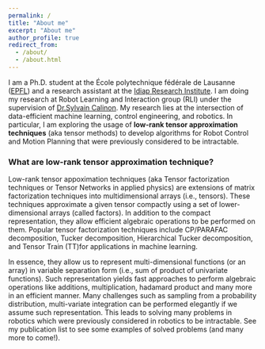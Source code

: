 ```yaml
---
permalink: /
title: "About me"
excerpt: "About me"
author_profile: true
redirect_from: 
  - /about/
  - /about.html
---
```



I am a Ph.D. student at the École polytechnique fédérale de Lausanne ([EPFL](https://www.epfl.ch/en/)) and a research assistant at the [Idiap Research Institute](https://www.idiap.ch/en). I am doing my research at Robot Learning and Interaction group (RLI) under the supervision of [Dr.Sylvain Calinon](https://calinon.ch/).  My research lies at the intersection of data-efficient machine learning, control engineering, and robotics. In particular, I am exploring the usage of **low-rank tensor approximation techniques** (aka tensor methods) to develop algorithms for Robot Control and Motion Planning that were previously considered to be intractable. 

### What are low-rank tensor approximation technique?

Low-rank tensor appoximation techniques (aka Tensor factorization techniques or Tensor Networks in applied physics) are extensions of matrix factorization techniques into multidimensional arrays
(i.e., tensors). These techniques approximate a given tensor compactly using a set of lower-dimensional arrays (called factors). In addition to the compact representation, they allow efficient algebraic operations to be performed on them. Popular tensor factorization techniques include CP/PARAFAC
decomposition, Tucker decomposition, Hierarchical Tucker decomposition, and Tensor Train (TT)for applications in machine learning.

In essence, they allow us to represent multi-dimensional functions (or an array) in variable separation form (i.e., sum of product of univariate functions). Such representation yields fast approaches to perform algebraic operations like additions, multiplication, hadamard product and many more in an efficient manner. Many challenges such as sampling from a probability distribution, multi-variate integration can be performed elegantly if we assume such representation. This leads to solving many problems in robotics which were previously considered in robotics to be intractable. See my publication list to see some examples of solved problems (and many more to come!).  
 
<!-- 

Some useful links
======

My latest research: [`click here`](/publications/)

Resume / CV: [`click here`](/files/cv/cv.pdf)
 -->
<!-- 
## Latest news

### 2022

- The first two papers submitted to [INTERSPEECH 2022](https://interspeech2022.org/) are up in ArXiV! Check them out! 
  - BERTraffic: BERT-based Joint Speaker Role and Speaker Change Detection for Air Traffic Control Communications
  [abstract](https://arxiv.org/abs/2110.05781), [PDF](https://arxiv.org/pdf/2110.05781.pdf){: .notice}
  - How Does Pre-trained Wav2Vec2.0 Perform on Domain-Shifted ASR? An Extensive Benchmark on Air Traffic Control Communications
  [abstract](https://arxiv.org/abs/2203.16822), [PDF](https://arxiv.org/pdf/2203.16822.pdf){: .notice}

- We submitted 5 papers to [INTERSPEECH 2022](https://interspeech2022.org/) with Yulia, Amrutha, Saeed and Petr M., from our lab ([Idiap](https://www.idiap.ch/en)) and some other nice co-authors from DLR (Germany), Brno University of Technology and Uniphore!
  - Two submissions are improved versions of the two rejected papers at ICASSP 2022. We are putting a lot of effort into improving the quality of these two.
  - The third paper is about How pre-trained Wav2Vec2.0 performs on domain-shifted ASR? This is basically an extensive benchmark on air traffic control communications.
  - A new paper is about School of Information and Electronics, Beijing Institute of Technology submission to the [Oriental Language Recognition (OLR) 2021 Challenge](http://cslt.riit.tsinghua.edu.cn/mediawiki/index.php/OLR_Challenge_2021). The team obtained 2nd and 3rd place in task3 and task4 (constrained and unconstrained ASR for 13 oriental languages). 
  - The last paper is about a Kaldi implementation of contextual biasing in GPU decoder for online ASR. Basically, adding some target n-grams after/during ASR decoding.  

- Exciting news! One out of three papers submitted to [**ICASSP 2022**](https://2022.ieeeicassp.org/) were accepted for on-site presentation!
  - Accepted paper: A two-step approach to leverage contextual data: speech recognition in air-traffic communications. 
  [abstract](https://arxiv.org/abs/2202.03725), [PDF](https://arxiv.org/pdf/2202.03725.pdf){: .notice}

- Rebuttal period for our 3 submissions to ICASSP 2022... Loading... Loading. 

### 2021

- More news before the Holiday season - end of 2021! Our paper about cross-lingual speech recognition was accepted for publication in [**Electronics**](https://www.mdpi.com/journal/electronics) (Journal) (December, 10(24))!
  - Domain-Adversarial Based Model with Phonological Knowledge for Cross-Lingual Speech Recognition.
  [abstract](https://www.mdpi.com/2079-9292/10/24/3172), [PDF](https://www.mdpi.com/2079-9292/10/24/3172/htm){: .notice}

- Our paper submitted to [**The 9th OpenSky Symposium**](https://symposium.opensky-network.org/) has been published in MDPI engineering proceedings!
  - Automatic Processing Pipeline for Collecting and Annotating Air-Traffic Voice Communication Data.
  [abstract](https://www.mdpi.com/2673-4591/13/1/8), [PDF](https://www.mdpi.com/2673-4591/13/1/8/htm){: .notice}

- Our team from [Idiap](https://www.idiap.ch/en) and [BUT](https://www.vut.cz/EN/) is traveling to Brussels, Belgium to present our paper at [**The 9th OpenSky Symposium**](https://symposium.opensky-network.org/)

- Out first paper submitted to [ICASSP 2022](https://2022.ieeeicassp.org/) was just released in ArXiV:
  - BERTraffic: A Robust BERT-Based Approach for Speaker Change Detection and Role Identification of Air-Traffic Communications. 
  [abstract](https://arxiv.org/abs/2110.05781), [PDF](https://arxiv.org/pdf/2110.05781.pdf){: .notice}


- We submitted 3 papers to [ICASSP 2022](https://2022.ieeeicassp.org/) with Yulia, Amrutha, Saeed and Petr M., from our lab ([Idiap](https://www.idiap.ch/en)). 

- Exciting news! Our paper submitted to [**The 9th OpenSky Symposium**](https://symposium.opensky-network.org/) was accepted for on-site presentation! (Automatic processing pipeline for collecting and annotating air-traffic voice communication data)

- The two papers presented at [Interspeech 2021](https://www.interspeech2021.org/) are:
  - Contextual Semi-Supervised Learning: An Approach to Leverage Air-Surveillance and Untranscribed ATC Data in ASR Systems.
  [abstract](https://isca-speech.org/archive/interspeech_2021/zuluagagomez21_interspeech.html), [PDF](https://isca-speech.org/archive/pdfs/interspeech_2021/zuluagagomez21_interspeech.pdf){: .notice}
  - Boosting of Contextual Information in ASR for Air-Traffic Call-Sign Recognition. [abstract](https://isca-speech.org/archive/interspeech_2021/kocour21_interspeech.html), [PDF](https://isca-speech.org/archive/pdfs/interspeech_2021/kocour21_interspeech.pdf){: .notice}

- We are releasing in ArXiv the two papers that were rejected:
  - Improving callsign recognition with air-surveillance data in air-traffic communication. [abstract](https://arxiv.org/abs/2108.12156), [PDF](https://arxiv.org/pdf/2108.12156.pdf){: .notice}
  - Grammar Based Identification Of Speaker Role For Improving ATCO And Pilot ASR. [abstract](https://arxiv.org/abs/2108.12175), [PDF](https://arxiv.org/pdf/2108.12175.pdf){: .notice}


- Exciting news! two of the four papers submitted to [Interspeech 2021](https://www.interspeech2021.org/) were accepted. 

- We submitted 4 papers to [Interspeech 2021](https://www.interspeech2021.org/) with Yulia and Amrutha from our lab ([Idiap](https://www.idiap.ch/en)) and [Brno University of Technology](https://www.vut.cz/EN/).


### 2020

- Exciting news! our paper submitted to [**The 8th OpenSky Symposium**](https://symposium.opensky-network.org/) was accepted for virtual presentation! (Automatic Call Sign Detection: Matching Air Surveillance Data with Air Traffic Spoken Communications)

- The full paper presented at [Interspeech 2020](https://www.interspeech2020.org/):
  - Automatic speech recognition benchmark for air-traffic communications.
  [abstract](https://isca-speech.org/archive/interspeech_2020/zuluagagomez20_interspeech.html)[PDF](https://isca-speech.org/archive/pdfs/interspeech_2020/zuluagagomez20_interspeech.pdf){: .notice}


- Exciting news! one paper submitted at [**Interspeech 2020**](http://www.interspeech2020.org/) was accepted for on-site presentation! (Automatic speech recognition benchmark for air-traffic communications)

- Really excited about my first paper about ASR for air traffic control communications (a low-resource task)! It was submitted at [Interspeech 2020](http://www.interspeech2020.org/). Additionally, we submitted another work with Qingran Zhan from our lab ([Idiap](https://www.idiap.ch/en)) about Articularatory features for ASR.


### 2019

- Another paper from our team (led by Jian Ma) got published in the **Vibroengineering PROCEDIA**:
  - A portable breast cancer detection system based on a smartphone with an infrared camera. [abstract](https://www.jvejournals.com/article/20978)[PDF](https://www.jvejournals.com/article/20978/pdf){: .notice}

- Time goes so fast! We just published a second Journal paper related to breast cancer diagnosis with infrared techniques and machine learning (computer vision)! The paper was accepted for publication in the **Computer Methods in Biomechanics and Biomedical Engineering: Imaging & Visualization**. 
[Journal](https://www.tandfonline.com/doi/abs/10.1080/21681163.2020.1824685) and [pre-print](https://arxiv.org/abs/1910.13757){: .notice}

- Excited about my first Journal survey paper related to breast cancer diagnosis techniques! The survey paper was published in the **Journal of Medical Engineering & Technology**. 
[Journal](https://www.tandfonline.com/doi/abs/10.1080/03091902.2019.1664672) and [pre-print](https://hal.archives-ouvertes.fr/hal-02387519/document){: .notice}

- January: Started my Master Thesis at the École nationale supérieure de mécanique et des microtechniques in Besançon, France! I will work on computer vision for breast cancer diagnosis! 

### 2017

- September: Arrived in Gijon, Spain to start a Master's degree in Mechatronics Engineering! Gijon is such a nice coastal town! 

- January: I got the exciting news that I was accepted at the [**The Joint Master Degree in Mechatronic Engineering, EU4M**](https://www.eu4m.eu/inicio). This program allows students to select from 2 to 3 (out of 5) universities where to go for studies. I will start at the University of Oviedo in Spain, then I will go to ISPU (Ivanovo, Russia) and finally to ENSMM in France!

### 2010-2015

- Started and finished a Bachelor's degree in Mechatronics Engineering! I learned tons of things about electronics, mechanical engineering, robotics, and programming languages (C, Python, and Matlab)!

 -->